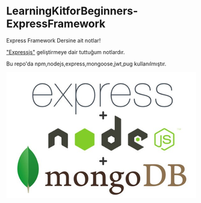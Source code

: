 # LearningKitforBeginners-ExpressFramework
Express Framework Dersine ait notlar!

 ["Expressjs"](https://expressjs.com/) geliştirmeye dair tuttuğum notlardır. 

 Bu repo'da npm,nodejs,express,mongoose,jwt,pug kullanılmıştır.
	

![Express](./images/resim.jpg?raw=true)
